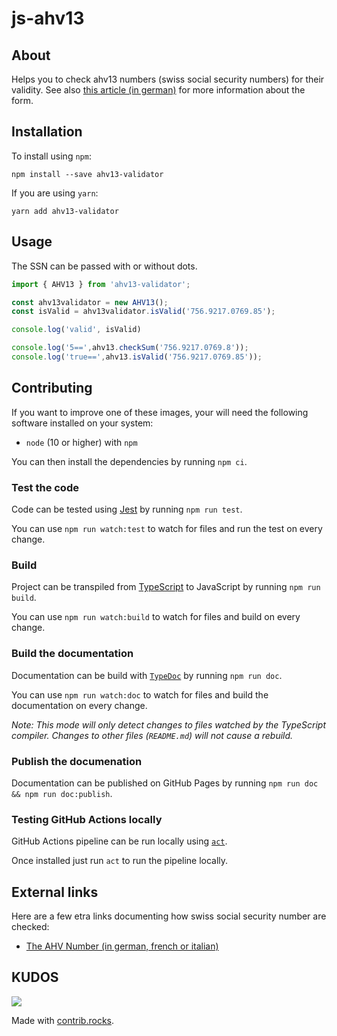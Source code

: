 # js-ahv13

## About

Helps you to check ahv13 numbers (swiss social security numbers) for
their validity.
See also [this article (in german)](http://www.sozialversicherungsnummer.ch/aufbau-neu.htm)
for more information about the form.

## Installation

To install using `npm`:

```
npm install --save ahv13-validator
```

If you are using `yarn`:

```
yarn add ahv13-validator
```

## Usage

The SSN can be passed with or without dots.

```ts
import { AHV13 } from 'ahv13-validator';

const ahv13validator = new AHV13();
const isValid = ahv13validator.isValid('756.9217.0769.85');

console.log('valid', isValid)

console.log('5==',ahv13.checkSum('756.9217.0769.8'));
console.log('true==',ahv13.isValid('756.9217.0769.85'));
```

## Contributing

If you want to improve one of these images, your will need the following software installed on your system:

- `node` (10 or higher) with `npm`

You can then install the dependencies by running `npm ci`.

### Test the code

Code can be tested using [Jest](https://jestjs.io/) by running `npm run test`.

You can use `npm run watch:test` to watch for files and run the test on every change.

### Build

Project can be transpiled from [TypeScript](https://www.typescriptlang.org/) to JavaScript by running `npm run build`.

You can use `npm run watch:build` to watch for files and build on every change.

### Build the documentation

Documentation can be build with [`TypeDoc`](https://typedoc.org/) by running
`npm run doc`.

You can use `npm run watch:doc` to watch for files and build the documentation on every change.

*Note: This mode will only detect changes to files watched by the
TypeScript compiler.
Changes to other files (`README.md`) will not cause a rebuild.*

### Publish the documenation

Documentation can be published on GitHub Pages by running
`npm run doc && npm run doc:publish`.


### Testing GitHub Actions locally

GitHub Actions pipeline can be run locally using [`act`](https://github.com/nektos/act).

Once installed just run `act` to run the pipeline locally.

## External links

Here are a few etra links documenting how swiss social security number are checked:

- [The AHV Number (in german, french or italian)](https://www.bsv.admin.ch/bsv/de/home/sozialversicherungen/ahv/grundlagen-gesetze/ahv-nummer.html)

## KUDOS

<a href="https://github.com/longstone/js-ahv13/graphs/contributors">
  <img src="https://contrib.rocks/image?repo=longstone/js-ahv13" />
</a>

Made with [contrib.rocks](https://contrib.rocks).
